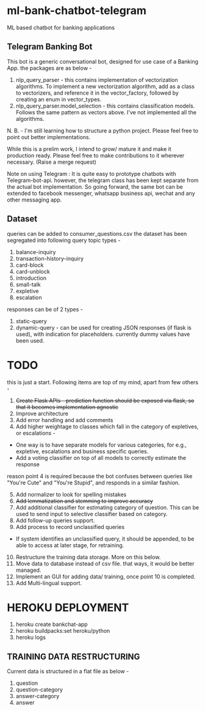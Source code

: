 # ml-bank-chatbot-telegram
ML based chatbot for banking applications

## Telegram Banking Bot
This bot is a generic conversational bot, designed for use case of a Banking App.
the packages are as below - 
1. nlp_query_parser - this contains implementation of vectorization algorithms. To implement a new vectorization algorithm, add as a class to vectorizers, and reference it in the vector_factory, followed by creating an enum in vector_types.
2. nlp_query_parser.model_selection - this contains classification models. Follows the same pattern as vectors above. I've not implemented all the algorithms.

N. B. - I'm still learning how to structure a python project. Please feel free to point out better implementations. 

While this is a prelim work, I intend to grow/ mature it and make it production ready. Please feel free to make contributions to it wherever necessary. (Raise a merge request)

Note on using Telegram : It is quite easy to prototype chatbots with Telegram-bot-api. however, the telegram class has been kept separate from the actual bot implementation.
So going forward, the same bot can be extended to facebook messenger, whatsapp business api, wechat and any other messaging app.

## Dataset
queries can be added to consumer_questions.csv
the dataset has been segregated into following query topic types - 
1. balance-inquiry
2. transaction-history-inquiry
3. card-block
4. card-unblock
5. introduction
6. small-talk
7. expletive
8. escalation

responses can be of 2 types - 
1. static-query
2. dynamic-query - can be used for creating JSON responses (if flask is used), with indication for placeholders. currently dummy values have been used.

# TODO
this is just a start. Following items are top of my mind, apart from few others - 
1. ~~Create Flask APIs - prediction function should be exposed via flask, so that it becomes implementation agnostic~~
2. Improve architecture
3. Add error handling and add comments
4. Add higher weightage to classes which fall in the category of expletives, or escalations - 
 - One way is to have separate models for various categories, for e.g., expletive, escalations and business specific queries.
 - Add a voting classifier on top of all models to correctly estimate the response
 
reason point 4 is required because the bot confuses between queries like "You're Cute" and "You're Stupid", and responds in a similar fashion.

5. Add normalizer to look for spelling mistakes
6. ~~Add lemmatization and stemming to improve accuracy~~
7. Add additional classifier for estimating category of question. This can be used to send input to selective classifier based on category.
8. Add follow-up queries support.
9. Add process to record unclassified queries
 - If system identifies an unclassified query, it should be appended, to be able to access at later stage, for retraining.
10. Restructure the training data storage. More on this below.
11. Move data to database instead of csv file. that ways, it would be better managed.
12. Implement an GUI for adding data/ training, once point 10 is completed.
13. Add Multi-lingual support.


# HEROKU DEPLOYMENT

1. heroku create bankchat-app
2. heroku buildpacks:set heroku/python
3. heroku logs

## TRAINING DATA RESTRUCTURING
Current data is structured in a flat file as below -
1. question
2. question-category
3. answer-category
4. answer